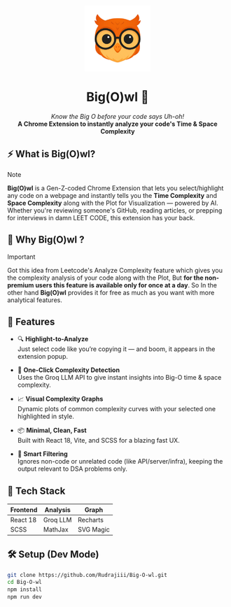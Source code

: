 <p align="center">
  <img src="src/assets/Big(O)wl.png" alt="Big(O)wl Logo" width="150" />
</p>

<h1 align="center">Big(O)wl 🦉</h1>

<p align="center">
  <em>Know the Big O before your code says Uh-oh!</em><br/>
  <strong>A Chrome Extension to instantly analyze your code's Time & Space Complexity</strong>
</p>



## ⚡ What is Big(O)wl?
> [!NOTE]  
> **Big(O)wl** is a Gen-Z-coded Chrome Extension that lets you select/highlight any code on a webpage and instantly tells you the **Time Complexity** and **Space Complexity** along with the Plot for Visualization — powered by AI.  
Whether you're reviewing someone's GitHub, reading articles, or prepping for interviews in damn LEET CODE, this extension has your back.



## 🤔 Why Big(O)wl ?
> [!IMPORTANT] 
> Got this idea from Leetcode's Analyze Complexity feature which gives you the complexity analysis of your code along with the Plot, But **for the non-premium users this feature is available only for once at a day**. So In the other hand **Big(O)wl** provides it for free as much as you want with more analytical features.  



## 🧠 Features

- 🔍 **Highlight-to-Analyze**  
  Just select code like you’re copying it — and boom, it appears in the extension popup.

- 🚀 **One-Click Complexity Detection**  
  Uses the Groq LLM API to give instant insights into Big-O time & space complexity.

- 📈 **Visual Complexity Graphs**  
  Dynamic plots of common complexity curves with your selected one highlighted in style.

- 📦 **Minimal, Clean, Fast**  
  Built with React 18, Vite, and SCSS for a blazing fast UX.

- 🧠 **Smart Filtering**  
  Ignores non-code or unrelated code (like API/server/infra), keeping the output relevant to DSA problems only.



## 🧰 Tech Stack

| Frontend | Analysis | Graph |
|----------|----------|-------|
| React 18 | Groq LLM | Recharts |
| SCSS     | MathJax  | SVG Magic |



## 🛠️ Setup (Dev Mode)

```bash
git clone https://github.com/Rudrajiii/Big-O-wl.git
cd Big-O-wl
npm install
npm run dev
